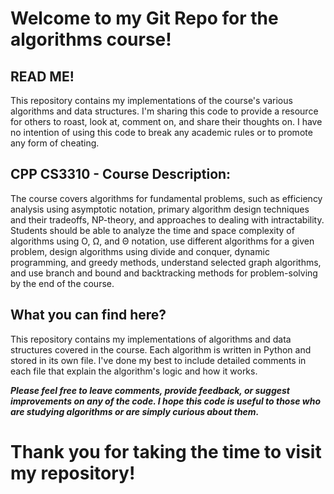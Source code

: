 # Welcome to my Git Repo for the algorithms course!

## READ ME!
This repository contains my implementations of the course's various algorithms and data structures. I'm sharing this code to provide a resource for others to roast, look at, comment on, and share their thoughts on. I have no intention of using this code to break any academic rules or to promote any form of cheating.

## CPP CS3310 - Course Description:
The course covers algorithms for fundamental problems, such as efficiency analysis using asymptotic notation, primary algorithm design techniques and their tradeoffs, NP-theory, and approaches to dealing with intractability. Students should be able to analyze the time and space complexity of algorithms using O, Ω, and Θ notation, use different algorithms for a given problem, design algorithms using divide and conquer, dynamic programming, and greedy methods, understand selected graph algorithms, and use branch and bound and backtracking methods for problem-solving by the end of the course.

## What you can find here?
This repository contains my implementations of algorithms and data structures covered in the course. Each algorithm is written in Python and stored in its own file. I've done my best to include detailed comments in each file that explain the algorithm's logic and how it works.

***Please feel free to leave comments, provide feedback, or suggest improvements on any of the code. I hope this code is useful to those who are studying algorithms or are simply curious about them.***

# Thank you for taking the time to visit my repository!